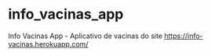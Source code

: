 # info_vacinas_app
Info Vacinas App - Aplicativo de vacinas do site https://info-vacinas.herokuapp.com/
